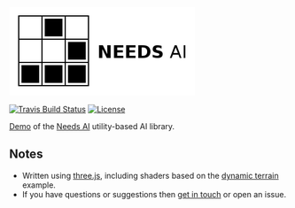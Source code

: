 [![Project logo](https://github.com/Tw1ddle/needs-ai/blob/master/screenshots/logo.png?raw=true "Need-based AI project logo")](https://github.com/Tw1ddle/needs-ai/)

[![Travis Build Status](https://img.shields.io/travis/Tw1ddle/needs-ai.svg?style=flat-square)](https://travis-ci.org/Tw1ddle/needs-ai)
[![License](http://img.shields.io/:license-mit-blue.svg?style=flat-square)](https://github.com/Tw1ddle/needs-ai/blob/master/LICENSE)

[Demo](http://tw1ddle.github.io/needs-ai/index.html) of the [Needs AI](https://github.com/Tw1ddle/needs-ai-lib) utility-based AI library.

## Notes
* Written using [three.js](https://github.com/mrdoob/three.js/), including shaders based on the [dynamic terrain](https://threejs.org/examples/webgl_terrain_dynamic.html) example.
* If you have questions or suggestions then [get in touch](https://twitter.com/Sam_Twidale) or open an issue.